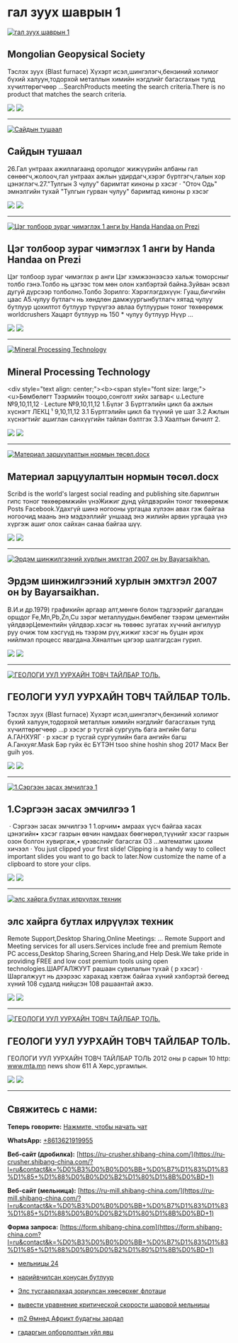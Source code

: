 # гал зуух шаврын 1

<a href="https://swt.shibang-china.com/?l=ru&img&k=%D0%B3%D0%B0%D0%BB+%D0%B7%D1%83%D1%83%D1%85+%D1%88%D0%B0%D0%B2%D1%80%D1%8B%D0%BD+1" target="_blank">![гал зуух шаврын 1](http://static.shibang-china.com/all-800x300/491.jpg)</a>

## Mongolian Geopysical Society
Тэслэх зуух (Blast furnace) Хүхэрт исэл,шингэлэгч,бензиний холимог бүхий халуун,тодорхой металлын химийн нэгдлийг багасгахын тулд хүчилтөрөгчөөр …SearchProducts meeting the search criteria.There is no product that matches the search criteria.


<a href="https://whatsapp.shibangsoft.com/WhatsApp.php" target="_blank" title="WhatsApp">![](http://static.shibang-china.com/icon/whatsapp.png)</a> <a href="https://swt.shibang-china.com/?l=ru&icon&k=%D0%B3%D0%B0%D0%BB+%D0%B7%D1%83%D1%83%D1%85+%D1%88%D0%B0%D0%B2%D1%80%D1%8B%D0%BD+1" target="_blank">![](http://static.shibang-china.com/icon/chat-ru.png)</a>

---

<a href="https://swt.shibang-china.com/?l=ru&img&k=%D0%B3%D0%B0%D0%BB+%D0%B7%D1%83%D1%83%D1%85+%D1%88%D0%B0%D0%B2%D1%80%D1%8B%D0%BD+1" target="_blank">![Сайдын тушаал](http://static.shibang-china.com/all-800x300/573.jpg)</a>

## Сайдын тушаал
26.Гал унтраах ажиллагаанд оролцдог жижүүрийн албаны гал сөнөөгч,жолооч,гал унтраах ажлын удирдагч,хэрэг бүртгэгч,галын хор цэнэглэгч.27.&quot;Тулгын 3 чулуу&quot; баримтат киноны р хэсэг&nbsp;&#0183;&#32;&quot;Оточ Одь&quot; эмнэлгийн тухай &quot;Тулгын гурван чулуу&quot; баримтад киноны р хэсэг


<a href="https://whatsapp.shibangsoft.com/WhatsApp.php" target="_blank" title="WhatsApp">![](http://static.shibang-china.com/icon/whatsapp.png)</a> <a href="https://swt.shibang-china.com/?l=ru&icon&k=%D0%B3%D0%B0%D0%BB+%D0%B7%D1%83%D1%83%D1%85+%D1%88%D0%B0%D0%B2%D1%80%D1%8B%D0%BD+1" target="_blank">![](http://static.shibang-china.com/icon/chat-ru.png)</a>

---

<a href="https://swt.shibang-china.com/?l=ru&img&k=%D0%B3%D0%B0%D0%BB+%D0%B7%D1%83%D1%83%D1%85+%D1%88%D0%B0%D0%B2%D1%80%D1%8B%D0%BD+1" target="_blank">![Цэг толбоор зураг чимэглэх 1 анги by Handa Handaa on Prezi](http://static.shibang-china.com/all-800x300/175.jpg)</a>

## Цэг толбоор зураг чимэглэх 1 анги by Handa Handaa on Prezi
Цэг толбоор зураг чимэглэх р анги Цэг хэмжээнээсээ хальж томорсныг толбо гэнэ.Толбо нь цэгээс том мөн олон хэлбэртэй байна.Зуйван эсвэл дугуй дүрсээр толболно.Толбо Зорилго: Хэрэглэгдэхүүн: Гуаш,бичгийн цаас А5.чулуу бутлагч нь хөндлөн дамжуургынбутлагч хятад чулуу бутлуур цохилтот бутлуур түрүүгээ авлаа бутлуурын тоног төхөөрөмж worldcrushers Хацарт бутлуур нь 150 * чулуу бутлуур Нүүр …


<a href="https://whatsapp.shibangsoft.com/WhatsApp.php" target="_blank" title="WhatsApp">![](http://static.shibang-china.com/icon/whatsapp.png)</a> <a href="https://swt.shibang-china.com/?l=ru&icon&k=%D0%B3%D0%B0%D0%BB+%D0%B7%D1%83%D1%83%D1%85+%D1%88%D0%B0%D0%B2%D1%80%D1%8B%D0%BD+1" target="_blank">![](http://static.shibang-china.com/icon/chat-ru.png)</a>

---

<a href="https://swt.shibang-china.com/?l=ru&img&k=%D0%B3%D0%B0%D0%BB+%D0%B7%D1%83%D1%83%D1%85+%D1%88%D0%B0%D0%B2%D1%80%D1%8B%D0%BD+1" target="_blank">![Mineral Processing Technology](http://static.shibang-china.com/all-800x300/1276.jpg)</a>

## Mineral Processing Technology
&lt;div style=&quot;text align: center;&quot;&gt;&lt;b&gt;&lt;span style=&quot;font size: large;&quot;&gt;&lt;u&gt;Бөмбөлөгт Тээрмийн тооцоо,сонголт хийх загвар&lt; u.Lecture №9,10,11,12&nbsp;&#0183;&#32;Lecture №9,10,11,12 1.Бүлэг 3 Бүртгэлийн цикл ба ажлын хүснэгт ЛЕКЦ &#185; 9,10,11,12 3.1 Бүртгэлийн цикл ба түүний үе шат 3.2 Ажлын хүснэгтийг ашиглан санхүүгийн тайлан бэлтгэх 3.3 Хаалтын бичилт 2.


<a href="https://whatsapp.shibangsoft.com/WhatsApp.php" target="_blank" title="WhatsApp">![](http://static.shibang-china.com/icon/whatsapp.png)</a> <a href="https://swt.shibang-china.com/?l=ru&icon&k=%D0%B3%D0%B0%D0%BB+%D0%B7%D1%83%D1%83%D1%85+%D1%88%D0%B0%D0%B2%D1%80%D1%8B%D0%BD+1" target="_blank">![](http://static.shibang-china.com/icon/chat-ru.png)</a>

---

<a href="https://swt.shibang-china.com/?l=ru&img&k=%D0%B3%D0%B0%D0%BB+%D0%B7%D1%83%D1%83%D1%85+%D1%88%D0%B0%D0%B2%D1%80%D1%8B%D0%BD+1" target="_blank">![Материал зарцуулалтын нормын төсөл.docx](http://static.shibang-china.com/all-800x300/1393.jpg)</a>

## Материал зарцуулалтын нормын төсөл.docx
Scribd is the world's largest social reading and publishing site.барилгын гипс тоног төхөөрөмжийн үнэЖижиг дунд үйлдвэрийн тоног төхөөрөмж Posts Facebook.Удахгүй шинэ ногооны ургацаа хүлээн авах гэж байгаа ногоочид маань энэ мэдээллийг уншаад энэ жилийн арвин ургацаа үнэ хүргэж ашиг олох сайхан санаа байгаа шүү.


<a href="https://whatsapp.shibangsoft.com/WhatsApp.php" target="_blank" title="WhatsApp">![](http://static.shibang-china.com/icon/whatsapp.png)</a> <a href="https://swt.shibang-china.com/?l=ru&icon&k=%D0%B3%D0%B0%D0%BB+%D0%B7%D1%83%D1%83%D1%85+%D1%88%D0%B0%D0%B2%D1%80%D1%8B%D0%BD+1" target="_blank">![](http://static.shibang-china.com/icon/chat-ru.png)</a>

---

<a href="https://swt.shibang-china.com/?l=ru&img&k=%D0%B3%D0%B0%D0%BB+%D0%B7%D1%83%D1%83%D1%85+%D1%88%D0%B0%D0%B2%D1%80%D1%8B%D0%BD+1" target="_blank">![Эрдэм шинжилгээний хурлын эмхтгэл 2007 он by Bayarsaikhan.](http://static.shibang-china.com/all-800x300/1281.jpg)</a>

## Эрдэм шинжилгээний хурлын эмхтгэл 2007 он by Bayarsaikhan.
В.И.и др.1979) графикийн аргаар алт,мөнгө болон тэдгээрийг дагалдан оршдог Fe,Mn,Pb,Zn,Cu зэрэг металлуудын.бөмбөлөг тээрэм цементийн үйлдвэрЦементийн үйлдвэр.хэсэг нь төвөөс зугатах хүчний ангилуур руу очиж том хэсгүүд нь тээрэм рүү,жижиг хэсэг нь буцан ирэх нийлмэл процесс явагдана.Хяналтын цэгээр шалгагдсан гурил.


<a href="https://whatsapp.shibangsoft.com/WhatsApp.php" target="_blank" title="WhatsApp">![](http://static.shibang-china.com/icon/whatsapp.png)</a> <a href="https://swt.shibang-china.com/?l=ru&icon&k=%D0%B3%D0%B0%D0%BB+%D0%B7%D1%83%D1%83%D1%85+%D1%88%D0%B0%D0%B2%D1%80%D1%8B%D0%BD+1" target="_blank">![](http://static.shibang-china.com/icon/chat-ru.png)</a>

---

<a href="https://swt.shibang-china.com/?l=ru&img&k=%D0%B3%D0%B0%D0%BB+%D0%B7%D1%83%D1%83%D1%85+%D1%88%D0%B0%D0%B2%D1%80%D1%8B%D0%BD+1" target="_blank">![ГЕОЛОГИ УУЛ УУРХАЙН ТОВЧ ТАЙЛБАР ТОЛЬ.](http://static.shibang-china.com/all-800x300/1282.jpg)</a>

## ГЕОЛОГИ УУЛ УУРХАЙН ТОВЧ ТАЙЛБАР ТОЛЬ.
Тэслэх зуух (Blast furnace) Хүхэрт исэл,шингэлэгч,бензиний холимог бүхий халуун,тодорхой металлын химийн нэгдлийг багасгахын тулд хүчилтөрөгчөөр …р хэсэг р тусгай сургууль бага ангийн багш А.ГАНХУЯГ&nbsp;&#0183;&#32; р хэсэг р тусгай сургуулийн бага ангийн багш А.Ганхуяг.Mask Бэр гуйх ёс БҮТЭН tsoo shine hoshin shog 2017 Маск Ber guih yos.


<a href="https://whatsapp.shibangsoft.com/WhatsApp.php" target="_blank" title="WhatsApp">![](http://static.shibang-china.com/icon/whatsapp.png)</a> <a href="https://swt.shibang-china.com/?l=ru&icon&k=%D0%B3%D0%B0%D0%BB+%D0%B7%D1%83%D1%83%D1%85+%D1%88%D0%B0%D0%B2%D1%80%D1%8B%D0%BD+1" target="_blank">![](http://static.shibang-china.com/icon/chat-ru.png)</a>

---

<a href="https://swt.shibang-china.com/?l=ru&img&k=%D0%B3%D0%B0%D0%BB+%D0%B7%D1%83%D1%83%D1%85+%D1%88%D0%B0%D0%B2%D1%80%D1%8B%D0%BD+1" target="_blank">![1.Сэргээн засах эмчилгээ 1](http://static.shibang-china.com/all-800x300/599.jpg)</a>

## 1.Сэргээн засах эмчилгээ 1
&nbsp;&#0183;&#32;Сэргээн засах эмчилгээ 1 1.орчим• амраах үүсч байгаа хасах цэнэгийн• хэсэг газрын өвчин намдаах бөөгнөрөл,түүнийг хэсэг газрын озон болгон хувиргаж,• үрэвслийг багасгах О3 …математик цахим хичээл&nbsp;&#0183;&#32;You just clipped your first slide! Clipping is a handy way to collect important slides you want to go back to later.Now customize the name of a clipboard to store your clips.


<a href="https://whatsapp.shibangsoft.com/WhatsApp.php" target="_blank" title="WhatsApp">![](http://static.shibang-china.com/icon/whatsapp.png)</a> <a href="https://swt.shibang-china.com/?l=ru&icon&k=%D0%B3%D0%B0%D0%BB+%D0%B7%D1%83%D1%83%D1%85+%D1%88%D0%B0%D0%B2%D1%80%D1%8B%D0%BD+1" target="_blank">![](http://static.shibang-china.com/icon/chat-ru.png)</a>

---

<a href="https://swt.shibang-china.com/?l=ru&img&k=%D0%B3%D0%B0%D0%BB+%D0%B7%D1%83%D1%83%D1%85+%D1%88%D0%B0%D0%B2%D1%80%D1%8B%D0%BD+1" target="_blank">![элс хайрга бутлах илрүүлэх техник](http://static.shibang-china.com/all-800x300/1281.jpg)</a>

## элс хайрга бутлах илрүүлэх техник
Remote Support,Desktop Sharing,Online Meetings: … Remote Support and Meeting services for all users.Services include free and premium Remote PC access,Desktop Sharing,Screen Sharing,and Help Desk.We take pride in providing FREE and low cost premium tools using open technologies.ШАРГАЛЖУУТ рашаан сувилалын тухай ( р хэсэг)&nbsp;&#0183;&#32;Шаргалжуут нь дээрээс харахад хэвтэж байгаа хүний хэлбэртэй бөгөөд хүний 108 судалд нийцсэн 108 рашаантай ажээ.


<a href="https://whatsapp.shibangsoft.com/WhatsApp.php" target="_blank" title="WhatsApp">![](http://static.shibang-china.com/icon/whatsapp.png)</a> <a href="https://swt.shibang-china.com/?l=ru&icon&k=%D0%B3%D0%B0%D0%BB+%D0%B7%D1%83%D1%83%D1%85+%D1%88%D0%B0%D0%B2%D1%80%D1%8B%D0%BD+1" target="_blank">![](http://static.shibang-china.com/icon/chat-ru.png)</a>

---

<a href="https://swt.shibang-china.com/?l=ru&img&k=%D0%B3%D0%B0%D0%BB+%D0%B7%D1%83%D1%83%D1%85+%D1%88%D0%B0%D0%B2%D1%80%D1%8B%D0%BD+1" target="_blank">![ГЕОЛОГИ УУЛ УУРХАЙН ТОВЧ ТАЙЛБАР ТОЛЬ.](http://static.shibang-china.com/all-800x300/986.jpg)</a>

## ГЕОЛОГИ УУЛ УУРХАЙН ТОВЧ ТАЙЛБАР ТОЛЬ.
ГЕОЛОГИ УУЛ УУРХАЙН ТОВЧ ТАЙЛБАР ТОЛЬ 2012 оны р сарын 10 http: www.mta.mn news show 611 A Хөрс,ургамлын.

<a href="https://whatsapp.shibangsoft.com/WhatsApp.php" target="_blank" title="WhatsApp">![](http://static.shibang-china.com/icon/whatsapp.png)</a> <a href="https://swt.shibang-china.com/?l=ru&icon&k=%D0%B3%D0%B0%D0%BB+%D0%B7%D1%83%D1%83%D1%85+%D1%88%D0%B0%D0%B2%D1%80%D1%8B%D0%BD+1" target="_blank">![](http://static.shibang-china.com/icon/chat-ru.png)</a>

---
## Свяжитесь с нами:

**Теперь говорите:** [Нажмите, чтобы начать чат](https://swt.shibang-china.com?l=ru&contact&k=%D0%B3%D0%B0%D0%BB+%D0%B7%D1%83%D1%83%D1%85+%D1%88%D0%B0%D0%B2%D1%80%D1%8B%D0%BD+1)

**WhatsApp:**  [+8613621919955](https://whatsapp.shibangsoft.com/WhatsApp.php)

**Веб-сайт (дробилка):** [https://ru-crusher.shibang-china.com/](https://ru-crusher.shibang-china.com/?l=ru&contact&k=%D0%B3%D0%B0%D0%BB+%D0%B7%D1%83%D1%83%D1%85+%D1%88%D0%B0%D0%B2%D1%80%D1%8B%D0%BD+1)

**Веб-сайт (мельница):** [https://ru-mill.shibang-china.com/](https://ru-mill.shibang-china.com/?l=ru&contact&k=%D0%B3%D0%B0%D0%BB+%D0%B7%D1%83%D1%83%D1%85+%D1%88%D0%B0%D0%B2%D1%80%D1%8B%D0%BD+1)

**Форма запроса:** [https://form.shibang-china.com](https://form.shibang-china.com?l=ru&contact&k=%D0%B3%D0%B0%D0%BB+%D0%B7%D1%83%D1%83%D1%85+%D1%88%D0%B0%D0%B2%D1%80%D1%8B%D0%BD+1)

* [мельницы 24](../130/%D0%BC%D0%B5%D0%BB%D1%8C%D0%BD%D0%B8%D1%86%D1%8B%2024.md)

* [нарийвчилсан конусан бутлуур](../130/%D0%BD%D0%B0%D1%80%D0%B8%D0%B9%D0%B2%D1%87%D0%B8%D0%BB%D1%81%D0%B0%D0%BD%20%D0%BA%D0%BE%D0%BD%D1%83%D1%81%D0%B0%D0%BD%20%D0%B1%D1%83%D1%82%D0%BB%D1%83%D1%83%D1%80.md)

* [Элс тусгаарлахад зориулсан хөөсөрхөг флотаци](../128/%D0%AD%D0%BB%D1%81%20%D1%82%D1%83%D1%81%D0%B3%D0%B0%D0%B0%D1%80%D0%BB%D0%B0%D1%85%D0%B0%D0%B4%20%D0%B7%D0%BE%D1%80%D0%B8%D1%83%D0%BB%D1%81%D0%B0%D0%BD%20%D1%85%D3%A9%D3%A9%D1%81%D3%A9%D1%80%D1%85%D3%A9%D0%B3%20%D1%84%D0%BB%D0%BE%D1%82%D0%B0%D1%86%D0%B8.md)

* [вывести уравнение критической скорости шаровой мельницы](../126/%D0%B2%D1%8B%D0%B2%D0%B5%D1%81%D1%82%D0%B8%20%D1%83%D1%80%D0%B0%D0%B2%D0%BD%D0%B5%D0%BD%D0%B8%D0%B5%20%D0%BA%D1%80%D0%B8%D1%82%D0%B8%D1%87%D0%B5%D1%81%D0%BA%D0%BE%D0%B9%20%D1%81%D0%BA%D0%BE%D1%80%D0%BE%D1%81%D1%82%D0%B8%20%D1%88%D0%B0%D1%80%D0%BE%D0%B2%D0%BE%D0%B9%20%D0%BC%D0%B5%D0%BB%D1%8C%D0%BD%D0%B8%D1%86%D1%8B.md)

* [m2 Өмнөд Африкт будагны зардал](../127/m2%20%D3%A8%D0%BC%D0%BD%D3%A9%D0%B4%20%D0%90%D1%84%D1%80%D0%B8%D0%BA%D1%82%20%D0%B1%D1%83%D0%B4%D0%B0%D0%B3%D0%BD%D1%8B%20%D0%B7%D0%B0%D1%80%D0%B4%D0%B0%D0%BB.md)

* [гадаргын олборлолтын үйл явц](../127/%D0%B3%D0%B0%D0%B4%D0%B0%D1%80%D0%B3%D1%8B%D0%BD%20%D0%BE%D0%BB%D0%B1%D0%BE%D1%80%D0%BB%D0%BE%D0%BB%D1%82%D1%8B%D0%BD%20%D2%AF%D0%B9%D0%BB%20%D1%8F%D0%B2%D1%86.md)